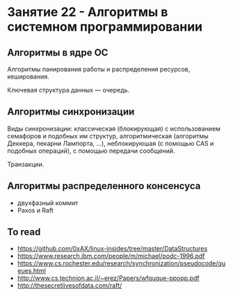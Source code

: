 # Занятие 22 - Алгоритмы в системном программировании

## Алгоритмы в ядре ОС

Алгоритмы панирования работы и распределения ресурсов, кеширования.

Ключевая структура данных — очередь.

## Алгоритмы синхронизации

Виды синхронизации: классическая (блокирующая) с использованием семафоров и подобных им структур, алгоритмическая (алгоритмы Деккера, пекарни Лампорта, ...), неблокируюшая (с помощью CAS и подобных операций), с помощью передачи сообщений.

Транзакции.


## Алгоритмы распределенного консенсуса

- двухфазный коммит
- Paxos и Raft


## To read

- https://github.com/0xAX/linux-insides/tree/master/DataStructures
- https://www.research.ibm.com/people/m/michael/podc-1996.pdf
- https://www.cs.rochester.edu/research/synchronization/pseudocode/queues.html
- http://www.cs.technion.ac.il/~erez/Papers/wfquque-ppopp.pdf
- http://thesecretlivesofdata.com/raft/
